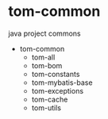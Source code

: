 # tom-common

java project commons

* tom-common
   * tom-all
   * tom-bom
   * tom-constants
   * tom-mybatis-base
   * tom-exceptions
   * tom-cache
   * tom-utils
